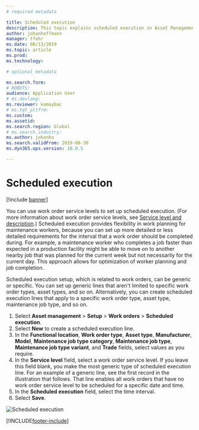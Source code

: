```yaml
---
# required metadata

title: Scheduled execution
description: This topic explains scheduled execution in Asset Management.
author: johanhoffmann
manager: tfehr
ms.date: 08/13/2019
ms.topic: article
ms.prod: 
ms.technology: 

# optional metadata

ms.search.form: 
# ROBOTS: 
audience: Application User
# ms.devlang: 
ms.reviewer: kamaybac
# ms.tgt_pltfrm: 
ms.custom: 
ms.assetid: 
ms.search.region: Global
# ms.search.industry: 
ms.author: johanho
ms.search.validFrom: 2019-08-30
ms.dyn365.ops.version: 10.0.5

---
```


# Scheduled execution

[!include [banner](../../includes/banner.md)]

 

You can use work order service levels to set up scheduled execution. (For more information about work order service levels, see [Service level and description](service-level-and-description.md).) Scheduled execution provides flexibility in work planning for maintenance workers, because you can set up more detailed or less detailed requirements for the interval that a work order should be completed during. For example, a maintenance worker who completes a job faster than expected in a production facility might be able to move on to another nearby job that was planned for the current week but not necessarily for the current day. This approach allows for optimization of worker planning and job completion.

Scheduled execution setup, which is related to work orders, can be generic or specific. You can set up generic lines that aren't limited to specific work order types, asset types, and so on. Alternatively, you can create scheduled execution lines that apply to a specific work order type, asset type, maintenance job type, and so on.

1. Select **Asset management** \> **Setup** \> **Work orders** \> **Scheduled execution**.
2. Select **New** to create a scheduled execution line.
3. In the **Functional location**, **Work order type**, **Asset type**, **Manufacturer**, **Model**, **Maintenance job type category**, **Maintenance job type**, **Maintenance job type variant**, and **Trade** fields, select values as you require.
4. In the **Service level** field, select a work order service level. If you leave this field blank, you make the most generic type of scheduled execution line. For an example of a generic line, see the first record in the illustration that follows. That line enables all work orders that have no work order service level to be scheduled for a specific date and time.
5. In the **Scheduled execution** field, select the time interval.
6. Select **Save**.

![Scheduled execution](media/20-setup-for-work-orders.png)


[!INCLUDE[footer-include](../../../includes/footer-banner.md)]